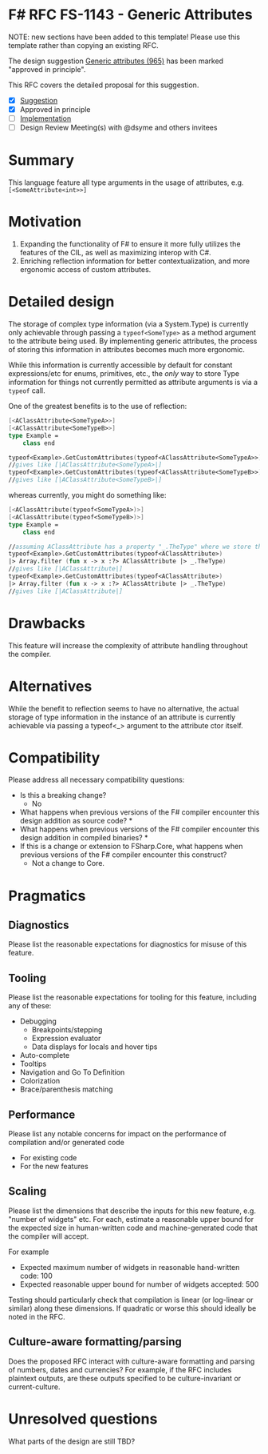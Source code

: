 # F# RFC FS-1143 - Generic Attributes

NOTE: new sections have been added to this template! Please use this template rather than copying an existing RFC.

The design suggestion [Generic attributes (965)](https://github.com/fsharp/fslang-suggestions/issues/965) has been marked "approved in principle".

This RFC covers the detailed proposal for this suggestion.

- [x] [Suggestion](https://github.com/fsharp/fslang-suggestions/issues/965)
- [x] Approved in principle
- [ ] [Implementation](https://github.com/dotnet/fsharp/pull/17258)
- [ ] Design Review Meeting(s) with @dsyme and others invitees

# Summary

This language feature all type arguments in the usage of attributes, e.g. `[<SomeAttribute<int>>]`

# Motivation

1. Expanding the functionality of F# to ensure it more fully utilizes the features of the CIL, as well as maximizing interop with C#.
2. Enriching reflection information for better contextualization, and more ergonomic access of custom attributes.


# Detailed design

The storage of complex type information (via a System.Type) is currently only achievable through passing a `typeof<SomeType>` as a method argument to the attribute being used. By implementing generic attributes, the process of storing this information in attributes becomes much more ergonomic.

While this information is currently accessible by default for constant expressions/etc for enums, primitives, etc., the _only_ way to store Type information for things not currently permitted as attribute arguments is via a `typeof` call.

One of the greatest benefits is to the use of reflection:

```fsharp
[<AClassAttribute<SomeTypeA>>]
[<AClassAttribute<SomeTypeB>>]
type Example =
    class end

typeof<Example>.GetCustomAttributes(typeof<AClassAttribute<SomeTypeA>>)
//gives like [|AClassAttribute<SomeTypeA>|]
typeof<Example>.GetCustomAttributes(typeof<AClassAttribute<SomeTypeB>>)
//gives like [|AClassAttribute<SomeTypeB>|]
```

whereas currently, you might do something like:

```fsharp
[<AClassAttribute(typeof<SomeTypeA>)>]
[<AClassAttribute(typeof<SomeTypeB>)>]
type Example =
    class end

//assuming AClassAttribute has a property "_.TheType" where we store the single argument we pass above:
typeof<Example>.GetCustomAttributes(typeof<AClassAttribute>)
|> Array.filter (fun x -> x :?> AClassAttribute |> _.TheType)
//gives like [|AClassAttribute|]
typeof<Example>.GetCustomAttributes(typeof<AClassAttribute>)
|> Array.filter (fun x -> x :?> AClassAttribute |> _.TheType)
//gives like [|AClassAttribute|]
```

# Drawbacks

This feature will increase the complexity of attribute handling throughout the compiler. 

# Alternatives

While the benefit to reflection seems to have no alternative, the actual storage of type information in the instance of an attribute is currently achievable via passing a typeof<_> argument to the attribute ctor itself.

# Compatibility

Please address all necessary compatibility questions:

* Is this a breaking change?
  * No
* What happens when previous versions of the F# compiler encounter this design addition as source code?
  *
* What happens when previous versions of the F# compiler encounter this design addition in compiled binaries?
  *
* If this is a change or extension to FSharp.Core, what happens when previous versions of the F# compiler encounter this construct?
  * Not a change to Core.

# Pragmatics

## Diagnostics

Please list the reasonable expectations for diagnostics for misuse of this feature.

## Tooling

Please list the reasonable expectations for tooling for this feature, including any of these:

* Debugging
  * Breakpoints/stepping
  * Expression evaluator
  * Data displays for locals and hover tips
* Auto-complete
* Tooltips
* Navigation and Go To Definition
* Colorization
* Brace/parenthesis matching

## Performance

Please list any notable concerns for impact on the performance of compilation and/or generated code

* For existing code
* For the new features

## Scaling

Please list the dimensions that describe the inputs for this new feature, e.g. "number of widgets" etc.  For each, estimate a reasonable upper bound for the expected size in human-written code and machine-generated code that the compiler will accept.

For example

* Expected maximum number of widgets in reasonable hand-written code: 100
* Expected reasonable upper bound for number of widgets accepted: 500

Testing should particularly check that compilation is linear (or log-linear or similar) along these dimensions.  If quadratic or worse this should ideally be noted in the RFC.

## Culture-aware formatting/parsing

Does the proposed RFC interact with culture-aware formatting and parsing of numbers, dates and currencies? For example, if the RFC includes plaintext outputs, are these outputs specified to be culture-invariant or current-culture.

# Unresolved questions

What parts of the design are still TBD?
